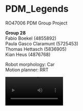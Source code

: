 # PDM_Legends
RO47006 PDM Group Project

**Group 28**\
Fabio Boekel (4855892)\
Paula Gasco Claramunt (5725453)\
Thomas Hettasch (5836905)\
Kian Heus (4876768)

Robot morphology: Car\
Motion planner: RRT



<video src='code/tree3_fast.mov' width=180/>